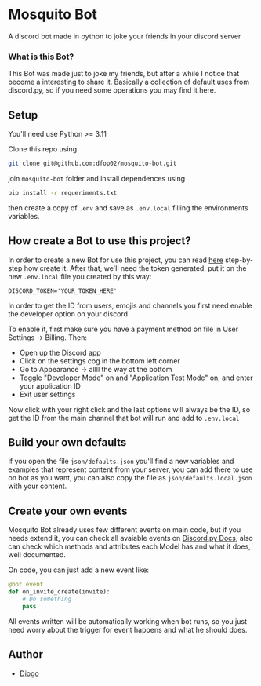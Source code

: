 # Mosquito Bot
A discord bot made in python to joke your friends in your discord server

### What is this Bot?
This Bot was made just to joke my friends, but after a while I notice that become a interesting to share it. Basically a collection of default uses from discord.py, so if you need some operations you may find it here.

## Setup
You'll need use Python >= 3.11

Clone this repo using
```bash
git clone git@github.com:dfop02/mosquito-bot.git
```
join `mosquito-bot` folder and install dependences using
```bash
pip install -r requeriments.txt
```
then create a copy of `.env` and save as `.env.local` filling the environments variables.

## How create a Bot to use this project?
In order to create a new Bot for use this project, you can read [here](https://discord.com/developers/docs/getting-started) step-by-step how create it. After that, we'll need the token generated, put it on the new `.env.local` file you created by this way:
```env
DISCORD_TOKEN='YOUR_TOKEN_HERE'
```

In order to get the ID from users, emojis and channels you first need enable the developer option on your discord.

To enable it, first make sure you have a payment method on file in User Settings -> Billing. Then:

* Open up the Discord app
* Click on the settings cog in the bottom left corner
* Go to Appearance -> allll the way at the bottom
* Toggle "Developer Mode" on and "Application Test Mode" on, and enter your application ID
* Exit user settings

Now click with your right click and the last options will always be the ID, so get the ID from the main channel that bot will run and add to `.env.local`

## Build your own defaults
If you open the file `json/defaults.json` you'll find a new variables and examples that represent content from your server, you can add there to use on bot as you want, you can also copy the file as `json/defaults.local.json` with your content.

## Create your own events
Mosquito Bot already uses few different events on main code, but if you needs extend it, you can check all avaiable events on [Discord.py Docs](https://discordpy.readthedocs.io/en/latest/api.html#event-reference), also can check which methods and attributes each Model has and what it does, well documented.

On code, you can just add a new event like:
```python
@bot.event
def on_invite_create(invite):
    # Do something
    pass
```

All events written will be automatically working when bot runs, so you just need worry about the trigger for event happens and what he should does.

## Author

* [Diogo](https://github.com/dfop02)
